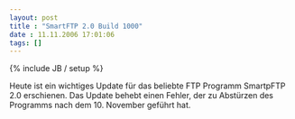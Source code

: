 ```yaml
---
layout: post
title : "SmartFTP 2.0 Build 1000"
date : 11.11.2006 17:01:06
tags: []
---
```

{% include JB / setup %}

Heute ist ein wichtiges Update für das beliebte FTP Programm SmartpFTP 2.0 erschienen. Das Update behebt einen Fehler, der zu Abstürzen des Programms nach dem 10. November geführt hat.
